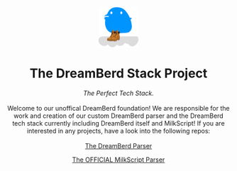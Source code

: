 <div align="center">
  <img src="profile/dreamberd.svg" width=90 height=90 alt="oopsie it no work because of how beautiful the berd was.">
  <h1>The DreamBerd Stack Project</h1>
  <i>The Perfect Tech Stack.</i>
</div>
<br>
<div align="center">
Welcome to our unoffical DreamBerd foundation! We are responsible
for the work and creation of our custom DreamBerd parser and the
DreamBerd tech stack currently including DreamBerd itself and MilkScript! 
If you are interested in any projects, have a look into the following
repos:
<br><br>
<a href="https://github.com/DreamBerdStack/DreamBerd">The DreamBerd Parser</a>


<a href="https://github.com/DreamBerdStack/MilkScript">The OFFICIAL MilkScript Parser</a>
</div>
